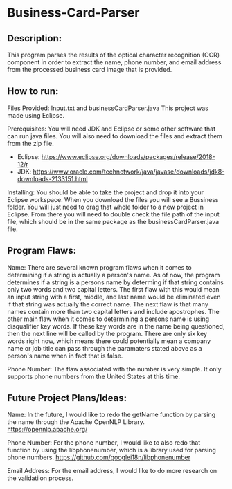 # Business-Card-Parser


## Description:
This program parses the results of the optical character recognition (OCR) component in order to extract the name, phone number, and email address from the processed business card image that is provided. 

## How to run:
Files Provided: Input.txt  and  businessCardParser.java 
This project was made using Eclipse. 

Prerequisites:
You will need JDK and Eclipse or some other software that can run java files. You will also need to download the files and extract them from the zip file.
* Eclipse: https://www.eclipse.org/downloads/packages/release/2018-12/r
* JDK: https://www.oracle.com/technetwork/java/javase/downloads/jdk8-downloads-2133151.html

Installing:
You should be able to take the project and drop it into your Eclipse workspace. When you download the files you will see a Bussiness folder. You will just need to drag that whole folder to a new project in Eclipse. From there you will need to double check the file path of the input file, which should be in the same package as the businessCardParser.java file.

## Program Flaws:
Name:
There are several known program flaws when it comes to determining if a string is actually a person's name. As of now, the program determines if a string is a persons name by determing if that string contains only two words and two capital letters. The first flaw with this would mean an input string with a first, middle, and last name would be eliminated even if that string was actually the correct name. The next flaw is that many names contain more than two capital letters and include apostrophes. The other main flaw when it comes to determining a persons name is using disqualifier key words. If these key words are in the name being questioned, then the next line will be called by the program. There are only six key words right now, which means there could potentially mean a company name or job title can pass through the paramaters stated above as a person's name when in fact that is false. 

Phone Number: 
The flaw associated with the number is very simple. It only supports phone numbers from the United States at this time. 


## Future Project Plans/Ideas:
 Name: 
 In the future, I would like to redo the getName function by parsing the name through the Apache OpenNLP Library.
 https://opennlp.apache.org/
 
Phone Number:
For the phone number, I would like to also redo that function by using the libphonenumber, which is a library used for parsing phone numbers.
https://github.com/googlei18n/libphonenumber
 
Email Address: 
For the email address, I would like to do more research on the validatiion process.
 





